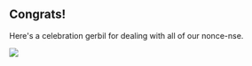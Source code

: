 ## Congrats!

Here's a celebration gerbil for dealing with all of our nonce-nse.

![](https://media0.giphy.com/media/144gu8VOad9E4w/giphy.gif?cid=3640f6095c6dea73676d446f6b107756)